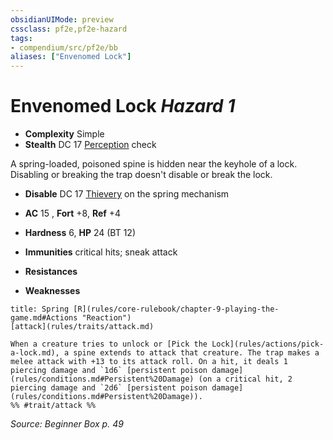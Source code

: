 ```yaml
---
obsidianUIMode: preview
cssclass: pf2e,pf2e-hazard
tags:
- compendium/src/pf2e/bb
aliases: ["Envenomed Lock"]
---
```

# Envenomed Lock *Hazard 1*  

- **Complexity** Simple
- **Stealth** DC 17 [Perception](compendium/skills.md#Perception) check  

A spring-loaded, poisoned spine is hidden near the keyhole of a lock. Disabling or breaking the trap doesn't disable or break the lock.

- **Disable** DC 17 [Thievery](compendium/skills.md#Thievery) on the spring mechanism  

- **AC** 15 , **Fort** +8, **Ref** +4
- **Hardness** 6, **HP** 24 (BT 12)
- **Immunities** critical hits; sneak attack
- **Resistances** 
- **Weaknesses** 
     
```ad-embed-ability
title: Spring [R](rules/core-rulebook/chapter-9-playing-the-game.md#Actions "Reaction")
[attack](rules/traits/attack.md)  

When a creature tries to unlock or [Pick the Lock](rules/actions/pick-a-lock.md), a spine extends to attack that creature. The trap makes a melee attack with +13 to its attack roll. On a hit, it deals 1 piercing damage and `1d6` [persistent poison damage](rules/conditions.md#Persistent%20Damage) (on a critical hit, 2 piercing damage and `2d6` [persistent poison damage](rules/conditions.md#Persistent%20Damage)).  
%% #trait/attack %%
```

*Source: Beginner Box p. 49*